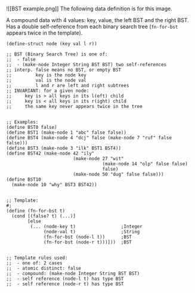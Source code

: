 ![[BST example.png]]
The following data definition is for this image.

A compound data with 4 values: key, value, the left BST and the right BST. Has a double self-reference from each binary search tree (`fn-for-bst` appears twice in the template).

```racket
(define-struct node (key val l r))

;; BST (Binary Search Tree) is one of:
;;  - false
;;  - (make-node Integer String BST BST) two self-references
;; interp. false means no BST, or empty BST
;;         key is the node key
;;         val is the node val
;;         l and r are left and right subtrees
;; INVARIANT: for a given node:
;;     key is > all keys in its l(eft) child
;;     key is < all keys in its r(ight) child
;;     the same key never appears twice in the tree


;; Examples:
(define BST0 false)
(define BST1 (make-node 1 "abc" false false))
(define BST4 (make-node 4 "dcj" false (make-node 7 "ruf" false false)))
(define BST3 (make-node 3 "ilk" BST1 BST4))
(define BST42 (make-node 42 "ily"
                         (make-node 27 "wit"
                                    (make-node 14 "olp" false false)
                                    false)
                         (make-node 50 "dug" false false)))
(define BST10
  (make-node 10 "why" BST3 BST42))


;; Template:
#;
(define (fn-for-bst t)
  (cond [(false? t) (...)]
        [else
         (... (node-key t)                 ;Integer
              (node-val t)                 ;String
              (fn-for-bst (node-l t))      ;BST
              (fn-for-bst (node-r t)))]))  ;BST


;; Template rules used:
;;  - one of: 2 cases
;;  - atomic distinct: false
;;  - compound: (make-node Integer String BST BST)
;;  - self reference (node-l t) has type BST
;;  - self reference (node-r t) has type BST
```

